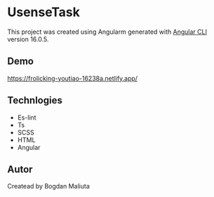 # UsenseTask

This project was created using Angularm generated with [Angular CLI](https://github.com/angular/angular-cli) version 16.0.5.

## Demo

https://frolicking-youtiao-16238a.netlify.app/

## Technlogies

* Es-lint
* Ts
* SCSS
* HTML
* Angular
  
## Autor
Createad by Bogdan Maliuta
